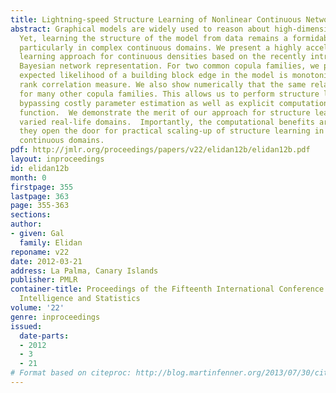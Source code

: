 ```yaml
---
title: Lightning-speed Structure Learning of Nonlinear Continuous Networks
abstract: Graphical models are widely used to reason about high-dimensional domains.
  Yet, learning the structure of the model from data remains a formidable challenge,
  particularly in complex continuous domains. We present a highly accelerated structure
  learning approach for continuous densities based on the recently introduced copula
  Bayesian network representation. For two common copula families, we prove that the
  expected likelihood of a building block edge in the model is monotonic in Spearman’s
  rank correlation measure. We also show numerically that the same relationship holds
  for many other copula families. This allows us to perform structure learning while
  bypassing costly parameter estimation as well as explicit computation of the log-likelihood
  function.  We demonstrate the merit of our approach for structure learning in three
  varied real-life domains.  Importantly, the computational benefits are such that
  they open the door for practical scaling-up of structure learning in complex nonlinear
  continuous domains.
pdf: http://jmlr.org/proceedings/papers/v22/elidan12b/elidan12b.pdf
layout: inproceedings
id: elidan12b
month: 0
firstpage: 355
lastpage: 363
page: 355-363
sections: 
author:
- given: Gal
  family: Elidan
reponame: v22
date: 2012-03-21
address: La Palma, Canary Islands
publisher: PMLR
container-title: Proceedings of the Fifteenth International Conference on Artificial
  Intelligence and Statistics
volume: '22'
genre: inproceedings
issued:
  date-parts:
  - 2012
  - 3
  - 21
# Format based on citeproc: http://blog.martinfenner.org/2013/07/30/citeproc-yaml-for-bibliographies/
---
```

